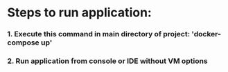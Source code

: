 <h1>Steps to run application:</h1>

<h3>1. Execute this command in main directory of project: 'docker-compose up'</h3>
<h3>2. Run application from console or IDE without VM options</h3>

